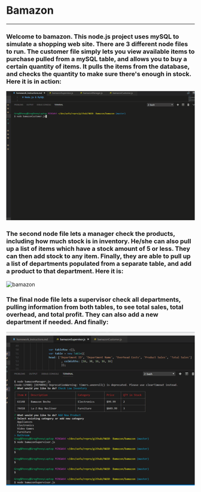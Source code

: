 # Bamazon
-----------------------------------------------------------------------------------------------------------
### Welcome to bamazon.  This node.js project uses mySQL to simulate a shopping web site.  There are 3 different node files to run.  The customer file simply lets you view available items to purchase pulled from a mySQL table, and allows you to buy a certain quantity of items.  It pulls the items from the database, and checks the quantity to make sure there's enough in stock. Here it is in action:

![bamazon](customer.gif)


### The second node file lets a manager check the products, including how much stock is in inventory.  He/she can also pull up a list of items which have a stock amount of 5 or less.  They can then add stock to any item.  Finally, they are able to pull up a list of departments populated from a separate table, and add a product to that department. Here it is: 

![bamazon](manager.gif)


### The final node file lets a supervisor check all departments, pulling information from both tables, to see total sales, total overhead, and total profit.  They can also add a new department if needed. And finally:

![bamazon](supervisor.gif)



